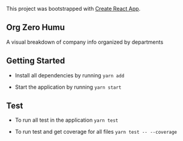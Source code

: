 This project was bootstrapped with [Create React App](https://github.com/facebook/create-react-app).


## Org Zero Humu
A visual breakdown of company info organized by departments


## Getting Started
- Install all dependencies by running `yarn add`

- Start the application by running `yarn start`


## Test
- To run all test in the application `yarn test`

- To run test and get coverage for all files `yarn test -- --coverage`
